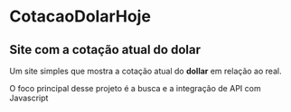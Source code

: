 # CotacaoDolarHoje
 Site com a cotação atual do dolar
 --
 Um site simples que mostra a cotação atual do **dollar** em relação ao real.
 
 O foco principal desse projeto é a busca e a integração de API com Javascript
 
 
 

